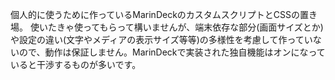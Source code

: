 個人的に使うために作っているMarinDeckのカスタムスクリプトとCSSの置き場。
使いたきゃ使ってもらって構いませんが、端末依存な部分(画面サイズとか)や設定の違い(文字やメディアの表示サイズ等等)の多様性を考慮して作っていないので、動作は保証しません。MarinDeckで実装された独自機能はオンになっていると干渉するものが多いです。